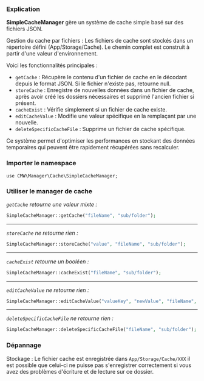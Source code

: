 ### Explication

**SimpleCacheManager** gère un système de cache simple basé sur des fichiers JSON.

Gestion du cache par fichiers : Les fichiers de cache sont stockés dans un répertoire défini (App/Storage/Cache). Le chemin complet est construit à partir d'une valeur d'environnement.

Voici les fonctionnalités principales :

- `getCache` : Récupère le contenu d'un fichier de cache en le décodant depuis le format JSON. Si le fichier n'existe pas, retourne null.
- `storeCache` : Enregistre de nouvelles données dans un fichier de cache, après avoir créé les dossiers nécessaires et supprimé l'ancien fichier si présent.
- `cacheExist` : Vérifie simplement si un fichier de cache existe.
- `editCacheValue` : Modifie une valeur spécifique en la remplaçant par une nouvelle.
- `deleteSpecificCacheFile` : Supprime un fichier de cache spécifique.


Ce système permet d'optimiser les performances en stockant des données temporaires qui peuvent être rapidement récupérées sans recalculer.

### Importer le namespace

`use CMW\Manager\Cache\SimpleCacheManager;`

### Utiliser le manager de cache

_`getCache` retourne une valeur mixte :_
```php
SimpleCacheManager::getCache("fileName", "sub/folder");
```
---
_`storeCache` ne retourne rien :_
```php
SimpleCacheManager::storeCache("value", "fileName", "sub/folder");
```
---
_`cacheExist` retourne un booléen :_
```php
SimpleCacheManager::cacheExist("fileName", "sub/folder");
```
---
_`editCacheValue` ne retourne rien :_
```php
SimpleCacheManager::editCacheValue("valueKey", "newValue", "fileName", "sub/folder");
```
---
_`deleteSpecificCacheFile` ne retourne rien :_
```php
SimpleCacheManager::deleteSpecificCacheFile("fileName", "sub/folder");
```

### Dépannage
Stockage :
Le fichier cache est enregistrée dans `App/Storage/Cache/XXX` il est possible que celui-ci ne puisse pas s'enregistrer correctement si vous avez des problèmes d'écriture et de lecture sur ce dossier.